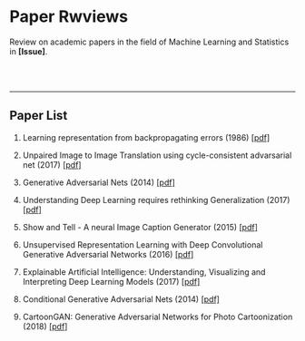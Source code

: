 # Paper Rwviews

Review on academic papers in the field of Machine Learning and Statistics in **[Issue]**.
<br><br>

<br>
<hr/>

## Paper List

1. Learning representation from backpropagating errors (1986) 
[[pdf]](http://www.cs.toronto.edu/~hinton/absps/naturebp.pdf)

2. Unpaired Image to Image Translation using cycle-consistent advarsarial net (2017) 
[[pdf]](http://openaccess.thecvf.com/content_ICCV_2017/papers/Zhu_Unpaired_Image-To-Image_Translation_ICCV_2017_paper.pdf)

3. Generative Adversarial Nets (2014) 
[[pdf]](http://papers.nips.cc/paper/5423-generative-adversarial-nets.pdf)

4. Understanding Deep Learning requires rethinking Generalization (2017) 
[[pdf]](https://arxiv.org/pdf/1611.03530.pdf?from=timeline&isappinstalled=0)

5. Show and Tell - A neural Image Caption Generator (2015) 
[[pdf]](https://www.cv-foundation.org/openaccess/content_cvpr_2015/papers/Vinyals_Show_and_Tell_2015_CVPR_paper.pdf)

6. Unsupervised Representation Learning with Deep Convolutional Generative Adversarial Networks (2016) 
[[pdf]](https://arxiv.org/pdf/1511.06434.pdf%C3)

7. Explainable Artificial Intelligence: Understanding, Visualizing and Interpreting Deep Learning Models (2017) 
[[pdf]](https://arxiv.org/pdf/1708.08296.pdf)

8. Conditional Generative Adversarial Nets (2014) 
[[pdf]](https://arxiv.org/pdf/1411.1784.pdf)

9. CartoonGAN: Generative Adversarial Networks for Photo Cartoonization (2018) 
[[pdf]](https://openaccess.thecvf.com/content_cvpr_2018/papers/Chen_CartoonGAN_Generative_Adversarial_CVPR_2018_paper.pdf)
